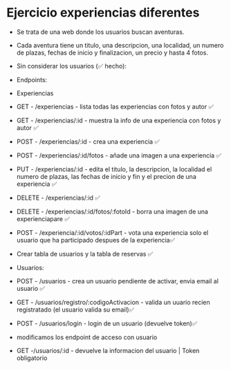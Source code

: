 # Ejercicio experiencias diferentes

- Se trata de una web donde los usuarios buscan aventuras.
- Cada aventura tiene un titulo, una descripcion, una localidad, un numero de plazas, fechas de inicio y finalizacion, un precio y hasta 4 fotos.

- Sin considerar los usuarios (✅ hecho):

- Endpoints:
- Experiencias

- GET - /experiencias - lista todas las experiencias con fotos y autor ✅
- GET - /experiencias/:id - muestra la info de una experiencia con fotos y autor ✅
- POST - /experiencias/:id - crea una experiencia ✅
- POST - /experiencias/:id/fotos - añade una imagen a una experiencia ✅
- PUT - /experiencias/:id - edita el titulo, la descripcion, la localidad el numero de plazas, las fechas de inicio y fin y el precion de una experiencia ✅
- DELETE - /experiencias/:id ✅
- DELETE - /experiencias/:id/fotos/:fotoId - borra una imagen de una experienciapare ✅
- POST - /experiencia/:id/votos/:idPart - vota una experiencia solo el usuario que ha participado despues de la experiencia✅

- Crear tabla de usuarios y la tabla de reservas ✅

- Usuarios:
- POST - /usuarios - crea un usuario pendiente de activar, envia email al usuario ✅
- GET - /usuarios/registro/:codigoActivacion - valida un uuario recien registratado (el usuario valida su email)✅
- POST - /usuarios/login - login de un usuario (devuelve token)✅
- modificamos los endpoint de acceso con usuario
- GET -/usuarios/:id - devuelve la informacion del usuario | Token obligatorio
